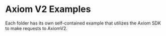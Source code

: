 # Axiom V2 Examples

Each folder has its own self-contained example that utilizes the Axiom SDK to make requests to AxiomV2.